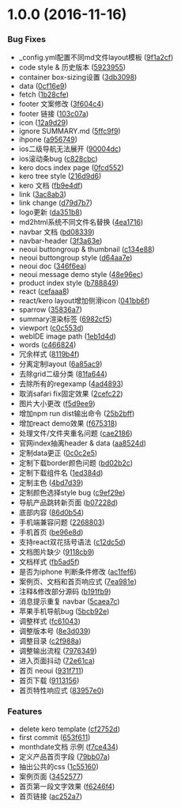 <a name="1.0.0"></a>
# 1.0.0 (2016-11-16)


### Bug Fixes

* _config.yml配置不同md文件layout模板 ([9f1a2cf](https://github.com/iuap-design/tinper.io/commit/9f1a2cf))
* code style & 历史版本 ([5923955](https://github.com/iuap-design/tinper.io/commit/5923955))
* container box-sizing设置 ([3db3098](https://github.com/iuap-design/tinper.io/commit/3db3098))
* data ([0cf16e9](https://github.com/iuap-design/tinper.io/commit/0cf16e9))
* fetch ([1b28cfe](https://github.com/iuap-design/tinper.io/commit/1b28cfe))
* footer 文案修改 ([3f604c4](https://github.com/iuap-design/tinper.io/commit/3f604c4))
* footer 链接 ([103c07a](https://github.com/iuap-design/tinper.io/commit/103c07a))
* icon ([12a9d29](https://github.com/iuap-design/tinper.io/commit/12a9d29))
* ignore SUMMARY.md ([5ffc9f9](https://github.com/iuap-design/tinper.io/commit/5ffc9f9))
* ihpone ([a956749](https://github.com/iuap-design/tinper.io/commit/a956749))
* ios二级导航无法展开 ([90004dc](https://github.com/iuap-design/tinper.io/commit/90004dc))
* ios滚动条bug ([c828cbc](https://github.com/iuap-design/tinper.io/commit/c828cbc))
* kero docs index page ([0fcd552](https://github.com/iuap-design/tinper.io/commit/0fcd552))
* kero tree style ([216d9d6](https://github.com/iuap-design/tinper.io/commit/216d9d6))
* kero 文档 ([fb9e4df](https://github.com/iuap-design/tinper.io/commit/fb9e4df))
* link ([3ac8ab3](https://github.com/iuap-design/tinper.io/commit/3ac8ab3))
* link change ([d79d7b7](https://github.com/iuap-design/tinper.io/commit/d79d7b7))
* logo更新 ([da351b8](https://github.com/iuap-design/tinper.io/commit/da351b8))
* md2html系统不同文件名替换 ([4ea1716](https://github.com/iuap-design/tinper.io/commit/4ea1716))
* navbar 文档 ([bd08339](https://github.com/iuap-design/tinper.io/commit/bd08339))
* navbar-header ([3f3a63e](https://github.com/iuap-design/tinper.io/commit/3f3a63e))
* neoui buttongroup & thumbnail ([c134e88](https://github.com/iuap-design/tinper.io/commit/c134e88))
* neoui buttongroup style ([d64aa7e](https://github.com/iuap-design/tinper.io/commit/d64aa7e))
* neoui doc ([346f6ea](https://github.com/iuap-design/tinper.io/commit/346f6ea))
* neoui message demo style ([48e96ec](https://github.com/iuap-design/tinper.io/commit/48e96ec))
* product index style ([b788849](https://github.com/iuap-design/tinper.io/commit/b788849))
* react ([cefaaa8](https://github.com/iuap-design/tinper.io/commit/cefaaa8))
* react/kero layout增加侧滑icon ([041bb6f](https://github.com/iuap-design/tinper.io/commit/041bb6f))
* sparrow ([35836a7](https://github.com/iuap-design/tinper.io/commit/35836a7))
* summary渲染标签 ([6982cf5](https://github.com/iuap-design/tinper.io/commit/6982cf5))
* viewport ([c0c553d](https://github.com/iuap-design/tinper.io/commit/c0c553d))
* webIDE image path ([1eb1d4d](https://github.com/iuap-design/tinper.io/commit/1eb1d4d))
* words ([c466824](https://github.com/iuap-design/tinper.io/commit/c466824))
* 冗余样式 ([8119b4f](https://github.com/iuap-design/tinper.io/commit/8119b4f))
* 分离定制layout ([6a85ac9](https://github.com/iuap-design/tinper.io/commit/6a85ac9))
* 去除grid二级分类 ([81fa644](https://github.com/iuap-design/tinper.io/commit/81fa644))
* 去除所有的regexamp ([4ad4893](https://github.com/iuap-design/tinper.io/commit/4ad4893))
* 取消safari fix固定效果 ([2cefc22](https://github.com/iuap-design/tinper.io/commit/2cefc22))
* 图片大小更改 ([f5d9ee9](https://github.com/iuap-design/tinper.io/commit/f5d9ee9))
* 增加npm run dist输出命令 ([25b2bff](https://github.com/iuap-design/tinper.io/commit/25b2bff))
* 增加react demo效果 ([f675318](https://github.com/iuap-design/tinper.io/commit/f675318))
* 处理文件/文件夹重名问题 ([cae2186](https://github.com/iuap-design/tinper.io/commit/cae2186))
* 官网index抽离header & data ([aa8524d](https://github.com/iuap-design/tinper.io/commit/aa8524d))
* 定制data更正 ([0c0c2e5](https://github.com/iuap-design/tinper.io/commit/0c0c2e5))
* 定制下载border颜色问题 ([bd02b2c](https://github.com/iuap-design/tinper.io/commit/bd02b2c))
* 定制下载组件名 ([1ed384d](https://github.com/iuap-design/tinper.io/commit/1ed384d))
* 定制主色 ([4bd7d39](https://github.com/iuap-design/tinper.io/commit/4bd7d39))
* 定制颜色选择style bug ([c9ef29e](https://github.com/iuap-design/tinper.io/commit/c9ef29e))
* 导航产品跳转新页面 ([b07228d](https://github.com/iuap-design/tinper.io/commit/b07228d))
* 底部内容 ([86d0b54](https://github.com/iuap-design/tinper.io/commit/86d0b54))
* 手机端兼容问题 ([2268803](https://github.com/iuap-design/tinper.io/commit/2268803))
* 手机首页 ([be96e8d](https://github.com/iuap-design/tinper.io/commit/be96e8d))
* 支持react双花括号语法 ([c12dc5d](https://github.com/iuap-design/tinper.io/commit/c12dc5d))
* 文档图片缺少 ([9118cb9](https://github.com/iuap-design/tinper.io/commit/9118cb9))
* 文档样式 ([fb5ad5f](https://github.com/iuap-design/tinper.io/commit/fb5ad5f))
* 是否为iphone 判断条件修改 ([ac1fef6](https://github.com/iuap-design/tinper.io/commit/ac1fef6))
* 案例页、文档和首页响应式 ([7ea981e](https://github.com/iuap-design/tinper.io/commit/7ea981e))
* 注释&修改部分源码 ([b191fb9](https://github.com/iuap-design/tinper.io/commit/b191fb9))
* 消息提示重复 navbar ([5caea7c](https://github.com/iuap-design/tinper.io/commit/5caea7c))
* 苹果手机导航bug ([5bcb92e](https://github.com/iuap-design/tinper.io/commit/5bcb92e))
* 调整样式 ([fc61043](https://github.com/iuap-design/tinper.io/commit/fc61043))
* 调整版本号 ([8e3d039](https://github.com/iuap-design/tinper.io/commit/8e3d039))
* 调整目录 ([c2f988a](https://github.com/iuap-design/tinper.io/commit/c2f988a))
* 调整输出流程 ([7976349](https://github.com/iuap-design/tinper.io/commit/7976349))
* 进入页面抖动 ([72e61ca](https://github.com/iuap-design/tinper.io/commit/72e61ca))
* 首页 neoui ([931f711](https://github.com/iuap-design/tinper.io/commit/931f711))
* 首页下载 ([9113156](https://github.com/iuap-design/tinper.io/commit/9113156))
* 首页特性响应式 ([83957e0](https://github.com/iuap-design/tinper.io/commit/83957e0))


### Features

* delete kero template ([cf2752d](https://github.com/iuap-design/tinper.io/commit/cf2752d))
* first commit ([653f611](https://github.com/iuap-design/tinper.io/commit/653f611))
* monthdate文档 示例 ([f7ce434](https://github.com/iuap-design/tinper.io/commit/f7ce434))
* 定义产品首页字段 ([79bb07a](https://github.com/iuap-design/tinper.io/commit/79bb07a))
* 抽出公共的css ([1c55160](https://github.com/iuap-design/tinper.io/commit/1c55160))
* 案例页面 ([3452577](https://github.com/iuap-design/tinper.io/commit/3452577))
* 首页第一段文字效果 ([f6246f4](https://github.com/iuap-design/tinper.io/commit/f6246f4))
* 首页链接 ([ac252a7](https://github.com/iuap-design/tinper.io/commit/ac252a7))



